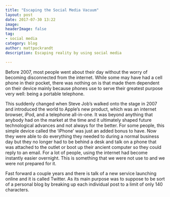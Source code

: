 ```yaml
---
title: "Escaping the Social Media Vacuum"
layout: post
date: 2017-07-30 13:22
image: 
headerImage: false
tag:
- social media
category: blog
author: mattpockrandt
description: Escaping reality by using social media

---
```


Before 2007, most people went about their day without the worry of becoming disconnected from the internet. While some may have had a cell phone in their pocket, there was nothing on is that made them dependent on their device mainly because phones use to serve their greatest purpose very well: being a portable telephone. 

This suddenly changed when Steve Job’s walked onto the stage in 2007 and introduced the world to Apple’s new product, which was an internet browser, iPod, and a telephone all-in-one. It was beyond anything that anybody had on the market at the time and it ultimately shaped future technological advances and not always for the better. For some people, this simple device called the ‘iPhone’ was just an added bonus to have. Now they were able to do everything they needed to during a normal business day but they no longer had to be behind a desk and talk on a phone that was attached to the outlet or boot up their ancient computer so they could reply to an email. For a lot of people, using the internet had become instantly easier overnight. This is something that we were not use to and we were not prepared for it. 

Fast forward a couple years and there is talk of a new service launching online and it is called Twitter. As its main purpose was to suppose to be sort of a personal blog by breaking up each individual post to a limit of only 140 characters. 
